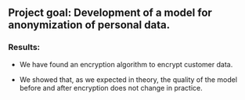 ## Project goal: Development of a model for anonymization of personal data.
### Results:
- We have found an encryption algorithm to encrypt customer data.

- We showed that, as we expected in theory, the quality of the model before and after encryption does not change in practice.
